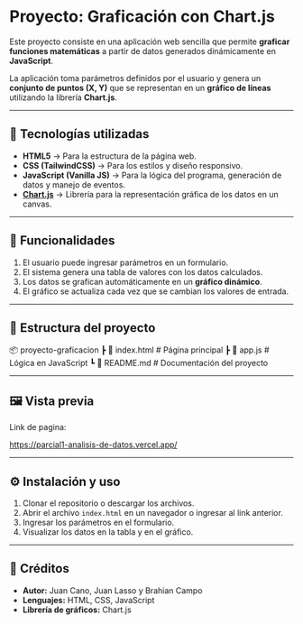 # Proyecto: Graficación con Chart.js

Este proyecto consiste en una aplicación web sencilla que permite **graficar funciones matemáticas** a partir de datos generados dinámicamente en **JavaScript**.  

La aplicación toma parámetros definidos por el usuario y genera un **conjunto de puntos (X, Y)** que se representan en un **gráfico de líneas** utilizando la librería **Chart.js**.  

---

## 🚀 Tecnologías utilizadas

- **HTML5** → Para la estructura de la página web.  
- **CSS (TailwindCSS)** → Para los estilos y diseño responsivo.  
- **JavaScript (Vanilla JS)** → Para la lógica del programa, generación de datos y manejo de eventos.  
- **[Chart.js](https://www.chartjs.org/)** → Librería para la representación gráfica de los datos en un canvas.  

---

## 📌 Funcionalidades

1. El usuario puede ingresar parámetros en un formulario.  
2. El sistema genera una tabla de valores con los datos calculados.  
3. Los datos se grafican automáticamente en un **gráfico dinámico**.  
4. El gráfico se actualiza cada vez que se cambian los valores de entrada.  

---

## 📂 Estructura del proyecto
📦 proyecto-graficacion
┣ 📜 index.html # Página principal
┣ 📜 app.js # Lógica en JavaScript
┗ 📜 README.md # Documentación del proyecto


---

## 🖼️ Vista previa

Link de pagina:

https://parcial1-analisis-de-datos.vercel.app/

---

## ⚙️ Instalación y uso

1. Clonar el repositorio o descargar los archivos.  
2. Abrir el archivo `index.html` en un navegador o ingresar al link anterior.  
3. Ingresar los parámetros en el formulario.  
4. Visualizar los datos en la tabla y en el gráfico.  

---

## 📖 Créditos

- **Autor:** Juan Cano, Juan Lasso y Brahian Campo 
- **Lenguajes:** HTML, CSS, JavaScript  
- **Librería de gráficos:** Chart.js  




